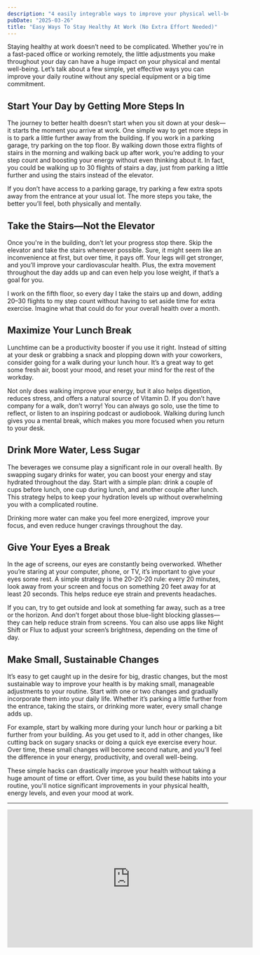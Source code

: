 ```yaml
---
description: "4 easily integrable ways to improve your physical well-being in the workplace."
pubDate: "2025-03-26"
title: "Easy Ways To Stay Healthy At Work (No Extra Effort Needed)"
---
```


Staying healthy at work doesn’t need to be complicated. Whether you're in a fast-paced office or working remotely, the little adjustments you make throughout your day can have a huge impact on your physical and mental well-being. Let’s talk about a few simple, yet effective ways you can improve your daily routine without any special equipment or a big time commitment.

## Start Your Day by Getting More Steps In

The journey to better health doesn’t start when you sit down at your desk—it starts the moment you arrive at work. One simple way to get more steps in is to park a little further away from the building. If you work in a parking garage, try parking on the top floor. By walking down those extra flights of stairs in the morning and walking back up after work, you’re adding to your step count and boosting your energy without even thinking about it. In fact, you could be walking up to 30 flights of stairs a day, just from parking a little further and using the stairs instead of the elevator.

If you don’t have access to a parking garage, try parking a few extra spots away from the entrance at your usual lot. The more steps you take, the better you’ll feel, both physically and mentally.

## Take the Stairs—Not the Elevator

Once you're in the building, don’t let your progress stop there. Skip the elevator and take the stairs whenever possible. Sure, it might seem like an inconvenience at first, but over time, it pays off. Your legs will get stronger, and you’ll improve your cardiovascular health. Plus, the extra movement throughout the day adds up and can even help you lose weight, if that’s a goal for you.

I work on the fifth floor, so every day I take the stairs up and down, adding 20–30 flights to my step count without having to set aside time for extra exercise. Imagine what that could do for your overall health over a month.

## Maximize Your Lunch Break

Lunchtime can be a productivity booster if you use it right. Instead of sitting at your desk or grabbing a snack and plopping down with your coworkers, consider going for a walk during your lunch hour. It’s a great way to get some fresh air, boost your mood, and reset your mind for the rest of the workday.

Not only does walking improve your energy, but it also helps digestion, reduces stress, and offers a natural source of Vitamin D. If you don’t have company for a walk, don’t worry! You can always go solo, use the time to reflect, or listen to an inspiring podcast or audiobook. Walking during lunch gives you a mental break, which makes you more focused when you return to your desk.

## Drink More Water, Less Sugar

The beverages we consume play a significant role in our overall health. By swapping sugary drinks for water, you can boost your energy and stay hydrated throughout the day. Start with a simple plan: drink a couple of cups before lunch, one cup during lunch, and another couple after lunch. This strategy helps to keep your hydration levels up without overwhelming you with a complicated routine.

Drinking more water can make you feel more energized, improve your focus, and even reduce hunger cravings throughout the day.

## Give Your Eyes a Break

In the age of screens, our eyes are constantly being overworked. Whether you’re staring at your computer, phone, or TV, it’s important to give your eyes some rest. A simple strategy is the 20-20-20 rule: every 20 minutes, look away from your screen and focus on something 20 feet away for at least 20 seconds. This helps reduce eye strain and prevents headaches.

If you can, try to get outside and look at something far away, such as a tree or the horizon. And don’t forget about those blue-light blocking glasses—they can help reduce strain from screens. You can also use apps like Night Shift or Flux to adjust your screen’s brightness, depending on the time of day.

## Make Small, Sustainable Changes

It’s easy to get caught up in the desire for big, drastic changes, but the most sustainable way to improve your health is by making small, manageable adjustments to your routine. Start with one or two changes and gradually incorporate them into your daily life. Whether it’s parking a little further from the entrance, taking the stairs, or drinking more water, every small change adds up.

For example, start by walking more during your lunch hour or parking a bit further from your building. As you get used to it, add in other changes, like cutting back on sugary snacks or doing a quick eye exercise every hour. Over time, these small changes will become second nature, and you’ll feel the difference in your energy, productivity, and overall well-being.

These simple hacks can drastically improve your health without taking a huge amount of time or effort. Over time, as you build these habits into your routine, you'll notice significant improvements in your physical health, energy levels, and even your mood at work.

---

<iframe width="560" height="315" class="mt-5 w-full" src="https://www.youtube.com/embed/c3LUMT2Rxqk?si=7m_cZz9rIOYAucqU" title="YouTube video player" frameborder="0" allow="accelerometer; autoplay; clipboard-write; encrypted-media; gyroscope; picture-in-picture; web-share" referrerpolicy="strict-origin-when-cross-origin" allowfullscreen></iframe>

